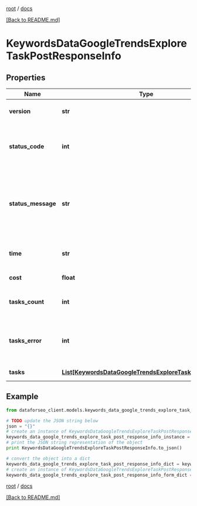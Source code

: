 [root](./../ "root") / [docs](./ "docs")

[[Back to README.md]](./../README.md "[Back to README.md]")

# KeywordsDataGoogleTrendsExploreTaskPostResponseInfo

## Properties

Name | Type | Description | Notes
------------ | ------------- | ------------- | -------------
**version** | **str** | the current version of the API | [optional]
**status_code** | **int** | general status code you can find the full list of the response codes here | [optional]
**status_message** | **str** | general informational message you can find the full list of general informational messages here | [optional]
**time** | **str** | total execution time, seconds | [optional]
**cost** | **float** | total tasks cost, USD | [optional]
**tasks_count** | **int** | the number of tasks in the tasks array | [optional]
**tasks_error** | **int** | the number of tasks in the tasks array returned with an error | [optional]
**tasks** | [**List[KeywordsDataGoogleTrendsExploreTaskPostTaskInfo]**](KeywordsDataGoogleTrendsExploreTaskPostTaskInfo.md) | array of tasks | [optional]

## Example

```python
from dataforseo_client.models.keywords_data_google_trends_explore_task_post_response_info import KeywordsDataGoogleTrendsExploreTaskPostResponseInfo

# TODO update the JSON string below
json = "{}"
# create an instance of KeywordsDataGoogleTrendsExploreTaskPostResponseInfo from a JSON string
keywords_data_google_trends_explore_task_post_response_info_instance = KeywordsDataGoogleTrendsExploreTaskPostResponseInfo.from_json(json)
# print the JSON string representation of the object
print KeywordsDataGoogleTrendsExploreTaskPostResponseInfo.to_json()

# convert the object into a dict
keywords_data_google_trends_explore_task_post_response_info_dict = keywords_data_google_trends_explore_task_post_response_info_instance.to_dict()
# create an instance of KeywordsDataGoogleTrendsExploreTaskPostResponseInfo from a dict
keywords_data_google_trends_explore_task_post_response_info_form_dict = keywords_data_google_trends_explore_task_post_response_info.from_dict(keywords_data_google_trends_explore_task_post_response_info_dict)
```

  

[root](./../ "root") / [docs](./ "docs")

[[Back to README.md]](./../README.md "[Back to README.md]")